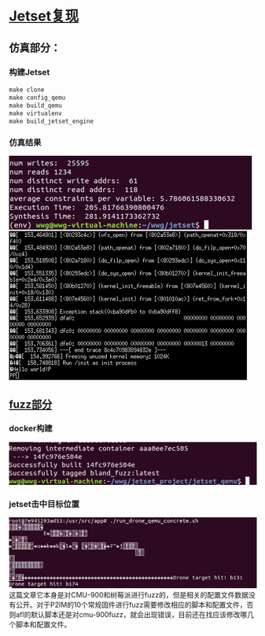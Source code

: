 # [Jetset复现](https://github.com/aerosec/jetset/)
## 仿真部分：
### 构建Jetset
    make clone
    make config_qemu
    make build_qemu
    make virtualenv
    make build_jetset_engine
### 仿真结果
![jetset仿真结果](https://github.com/Cyber-Security-Team/binary_function_similarity/blob/main/image/jetset%E4%BB%BF%E7%9C%9F%E7%BB%93%E6%9E%9C.png)
![image](https://github.com/Cyber-Security-Team/binary_function_similarity/blob/main/image/1.png)
## [fuzz部分](https://github.com/aerosec/jetset_fuzzer/tree/master)
### docker构建
![构建docker](https://github.com/Cyber-Security-Team/binary_function_similarity/blob/main/image/%E6%9E%84%E5%BB%BAdocker.png)
### jetset击中目标位置
![击中目标](https://github.com/Cyber-Security-Team/binary_function_similarity/blob/main/image/%E7%9B%AE%E6%A0%87%E5%87%BB%E4%B8%AD.png)
这篇文章它本身是对CMU-900和树莓派进行fuzz的，但是相关的配置文件数据没有公开。对于P2IM的10个常规固件进行fuzz需要修改相应的脚本和配置文件，否则afl的默认脚本还是对cmu-900fuzz，就会出现错误，目前还在找应该修改哪几个脚本和配置文件。
